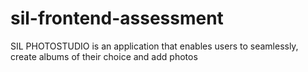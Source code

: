 # sil-frontend-assessment
SIL PHOTOSTUDIO is an application that enables users to seamlessly, create albums of their choice and add photos
